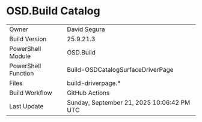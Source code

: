 ﻿# OSD.Build Catalog

| | |
|-|-|
| Owner | David Segura |
| Build Version | 25.9.21.3 |
| PowerShell Module | OSD.Build |
| PowerShell Function | Build-OSDCatalogSurfaceDriverPage |
| Files | build-driverpage.* |
| Build Workflow | GitHub Actions |
| Last Update | Sunday, September 21, 2025 10:06:42 PM UTC |

